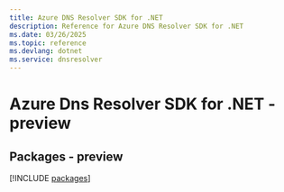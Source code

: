 ```yaml
---
title: Azure DNS Resolver SDK for .NET
description: Reference for Azure DNS Resolver SDK for .NET
ms.date: 03/26/2025
ms.topic: reference
ms.devlang: dotnet
ms.service: dnsresolver
---
```

# Azure Dns Resolver SDK for .NET - preview
## Packages - preview
[!INCLUDE [packages](dns-resolver-index.md)]